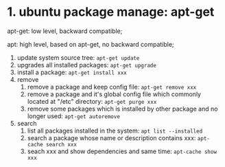 # 1. ubuntu package manage: apt-get

apt-get: low level, backward compatible;

apt: high level, based on apt-get, no backward compatible;

1. update system source tree: `apt-get update`
1. upgrades all installed packages: `apt-get upgrade`
1. install a package: `apt-get install xxx`
1. remove
    1. remove a package and keep config file: `apt-get remove xxx`
    1. remove a package and it's global config file which commonly located at "/etc" directory: `apt-get purge xxx`
    1. remove some packages which is installed by other package and no longer used: `apt-get autoremove`
1. search
    1. list all packages installed in the system: `apt list --installed`
    1. search a package whose name or description contains xxx: `apt-cache search xxx`
    1. seach xxx and show dependencies and same time: `apt-cache show xxx`
